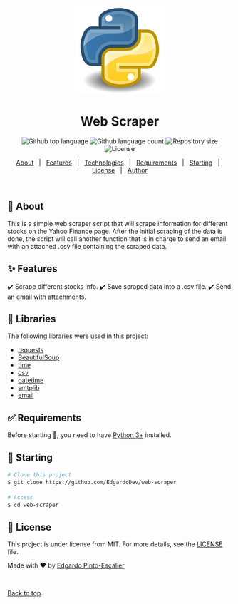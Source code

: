 <div align="center" id="top"> 
  <img src="https://github.com/EdgardoDev/MyFiles/blob/main/Python.svg.png?raw=true" alt="Python Logo" height="200" width="200"/>
</div>

<h1 align="center">Web Scraper</h1>

<p align="center">
  <img alt="Github top language" src="https://img.shields.io/github/languages/top/EdgardoDev/web-scraper?color=1976D2">

  <img alt="Github language count" src="https://img.shields.io/github/languages/count/EdgardoDev/web-scraper?color=1976D2">

  <img alt="Repository size" src="https://img.shields.io/github/repo-size/EdgardoDev/web-scraper?color=1976D2">

  <img alt="License" src="https://img.shields.io/github/license/EdgardoDev/web-scraper?color=1976D2">

  <!-- <img alt="Github issues" src="https://img.shields.io/github/issues/{{YOUR_GITHUB_USERNAME}}/web-scraper?color=56BEB8" /> -->

  <!-- <img alt="Github forks" src="https://img.shields.io/github/forks/{{YOUR_GITHUB_USERNAME}}/web-scraper?color=56BEB8" /> -->

  <!-- <img alt="Github stars" src="https://img.shields.io/github/stars/{{YOUR_GITHUB_USERNAME}}/web-scraper?color=56BEB8" /> -->
</p>

<!-- Status -->

<!-- <h4 align="center"> 
	🚧  Web Scraper 🚀 Under construction...  🚧
</h4> 

<hr> -->

<p align="center">
  <a href="#dart-about">About</a> &#xa0; | &#xa0; 
  <a href="#sparkles-features">Features</a> &#xa0; | &#xa0;
  <a href="#rocket-technologies">Technologies</a> &#xa0; | &#xa0;
  <a href="#white_check_mark-requirements">Requirements</a> &#xa0; | &#xa0;
  <a href="#checkered_flag-starting">Starting</a> &#xa0; | &#xa0;
  <a href="#memo-license">License</a> &#xa0; | &#xa0;
  <a href="https://github.com/EdgardoDev" target="_blank">Author</a>
</p>

<br>

## :dart: About ##

This is a simple web scraper script that will scrape information for different stocks on the Yahoo Finance page. After the initial scraping of the data is done, the script will call another function that is in charge to send an email with an attached .csv file containing the scraped data.

## :sparkles: Features ##

:heavy_check_mark: Scrape different stocks info.
:heavy_check_mark: Save scraped data into a .csv file.
:heavy_check_mark: Send an email with attachments.

## :rocket: Libraries ##

The following libraries were used in this project:

- [requests]()
- [BeautifulSoup]()
- [time]()
- [csv]()
- [datetime]()
- [smtplib]()
- [email]()

## :white_check_mark: Requirements ##

Before starting :checkered_flag:, you need to have [Python 3+](https://www.python.org/download/releases/3.0/) installed.

## :checkered_flag: Starting ##

```bash
# Clone this project
$ git clone https://github.com/EdgardoDev/web-scraper

# Access
$ cd web-scraper
```

## :memo: License ##

This project is under license from MIT. For more details, see the [LICENSE](LICENSE.md) file.


Made with :heart: by <a href="https://github.com/EdgardoDev" target="_blank">Edgardo Pinto-Escalier</a>

&#xa0;

<a href="#top">Back to top</a>

